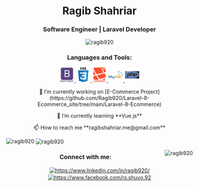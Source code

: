 <h1 align="center">Ragib Shahriar</h1>
<h3 align="center">Software Engineer | Laravel Developer</h3>

<p align="center"> <img src="https://komarev.com/ghpvc/?username=ragib920&label=Profile%20views&color=0e75b6&style=flat" alt="ragib920" /> </p>


<h3 align="center">Languages and Tools:</h3>
<p align="center"> <a href="https://getbootstrap.com" target="_blank"> <img src="https://raw.githubusercontent.com/devicons/devicon/master/icons/bootstrap/bootstrap-plain-wordmark.svg" alt="bootstrap" width="40" height="40"/> </a> <a href="https://www.w3schools.com/css/" target="_blank"> <img src="https://raw.githubusercontent.com/devicons/devicon/master/icons/css3/css3-original-wordmark.svg" alt="css3" width="40" height="40"/> </a> <a href="https://laravel.com/" target="_blank"> <img src="https://raw.githubusercontent.com/devicons/devicon/master/icons/laravel/laravel-plain-wordmark.svg" alt="laravel" width="40" height="40"/> </a> <a href="https://www.mysql.com/" target="_blank"> <img src="https://raw.githubusercontent.com/devicons/devicon/master/icons/mysql/mysql-original-wordmark.svg" alt="mysql" width="40" height="40"/> </a> <a href="https://www.php.net" target="_blank"> <img src="https://raw.githubusercontent.com/devicons/devicon/master/icons/php/php-original.svg" alt="php" width="40" height="40"/> </a> </p>



<p  align="center">🔭 I’m currently working on [E-Commerce Project](https://github.com/Ragib920/Laravel-8-Ecommerce_site/tree/main/Laravel-8-Ecommerce)</p> 

<p  align="center">🌱 I’m currently learning **Vue.js**</p>

<p  align="center">📫 How to reach me **ragibshahriar.me@gmail.com**</p> 




<p><img align="left" src="https://github-readme-stats.vercel.app/api/top-langs?username=ragib920&show_icons=true&locale=en&layout=compact" alt="ragib920" /></p>

<p>&nbsp;<img align="center" src="https://github-readme-stats.vercel.app/api?username=ragib920&show_icons=true&locale=en" alt="ragib920" /></p>

<p><img align="right" src="https://github-readme-streak-stats.herokuapp.com/?user=ragib920&" alt="ragib920" /></p>



<h3 align="center">Connect with me:</h3>
<p align="center">
<a href="https://linkedin.com/in/https://www.linkedin.com/in/ragib920/" target="blank"><img align="center" src="https://raw.githubusercontent.com/rahuldkjain/github-profile-readme-generator/master/src/images/icons/Social/linked-in-alt.svg" alt="https://www.linkedin.com/in/ragib920/" height="30" width="40" /></a>
<a href="https://fb.com/https://www.facebook.com/rs.shuvo.92" target="blank"><img align="center" src="https://raw.githubusercontent.com/rahuldkjain/github-profile-readme-generator/master/src/images/icons/Social/facebook.svg" alt="https://www.facebook.com/rs.shuvo.92" height="30" width="40" /></a>
</p>
